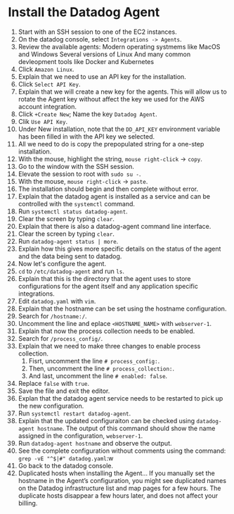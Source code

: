 # Install the Datadog Agent

1. Start with an SSH session to one of the EC2 instances.
1. On the datadog console, select `Integrations -> Agents`.
1. Review the available agents:
    Modern operating systmems like MacOS and Windows
    Several versions of Linux
    And many common devleopment tools like Docker and Kubernetes
1. Click `Amazon Linux`.
1. Explain that we need  to use an API key for the installation.
1. Click `Select API Key`.
1. Explain that we will create a new key for the agents.  This will allow us to rotate the Agent key without affect the key we used for the AWS account integration.
1. Click `+Create New`; Name the key `Datadog Agent`.
1. Clik `Use API Key`.
1. Under New installation, note that the `DD_API_KEY` environment variable has been filled in with the API key we selected.
1. All we need to do is copy the prepopulated string for a one-step installation.
1. With the mouse, highlight the string, `mouse right-click` -> `copy`.
1. Go to the window with the SSH session.
1. Elevate the session to root with `sudo su -`.
1. With the mouse, `mouse right-click` -> `paste`.
1. The installation should begin and then complete without error.
1. Explain that the datadog agent is installed as a service and can be controlled with the `systemctl` command.
1. Run `systemctl status datadog-agent`.
1. Clear the screen by typing `clear`.
1. Explain that there is also a datadog-agent command line interface.
1. Clear the screen by typing `clear`.
1. Run `datadog-agent status | more`.
1. Explain how this gives more specific details on the status of the agent and the data being sent to datadog.
1. Now let's configure the agent.
1. `cd` to `/etc/datadog-agent` and run `ls`.
1. Explain that this is the directory that the agent uses to store configurations for the agent itself and any application specific integrations.
1. Edit `datadog.yaml` with `vim`.
1. Explain that the hostname can be set using the hostname configuration.
1. Search for `/hostname:/`.
1. Uncomment the line and eplace `<HOSTNAME_NAME>` with `webserver-1`.
1. Explain that now the process collection needs to be enabled.
1. Search for `/process_config/`.
1. Explain that we need to make three changes to enable process collection.
    1. Fisrt, uncomment the line `# process_config:`.
    1. Then, uncomment the line `# process_collection:`.
    1. And last, uncomment the line `# enabled: false`.
1. Replace `false` with `true`.
1. Save the file and exit the editor.
1. Explan that the datadog agent service needs to be restarted to pick up the new configuration.
1. Run `systemctl restart datadog-agent`.
1. Explain that the updated configuraiton can be checked using `datadog-agent hostname`.  The output of this command should show the name assigned in the configuration, `webserver-1`.
1. Run `datadog-agent hostname` and observe the output.
1. See the complete configuration without comments using the command: `grep -vE "^$|#" datadog.yaml`:w
1. Go back to the datadog console.
1. Duplicated hosts when installing the Agent...
    If you manually set the hostname in the Agent’s configuration, you might see duplicated names on the Datadog infrastructure list and map pages for a few hours. The duplicate hosts disappear a few hours later, and does not affect your billing.

